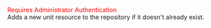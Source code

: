<span style="color:red">Requires Administrator Authentication</span>  
Adds a new unit resource to the repository if it doesn't already exist.